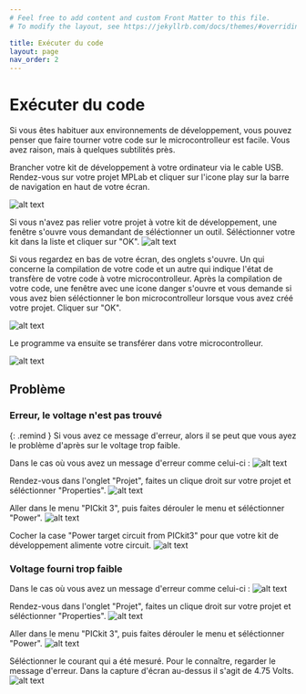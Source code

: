 ```yaml
---
# Feel free to add content and custom Front Matter to this file.
# To modify the layout, see https://jekyllrb.com/docs/themes/#overriding-theme-defaults

title: Exécuter du code
layout: page
nav_order: 2
---
```


# Exécuter du code

Si vous êtes habituer aux environnements de développement, vous pouvez penser que faire tourner votre code sur le microcontrolleur est facile. Vous avez raison, mais à quelques subtilités près.

Brancher votre kit de développement à votre ordinateur via le cable USB. Rendez-vous sur votre projet MPLab et cliquer sur l'icone play sur la barre de navigation en haut de votre écran.

![alt text](runcode-1.png)

Si vous n'avez pas relier votre projet à votre kit de développement, une fenêtre s'ouvre vous demandant de séléctionner un outil. Séléctionner votre kit dans la liste et cliquer sur "OK".
![alt text](runcode-1.png)

Si vous regardez en bas de votre écran, des onglets s'ouvre. Un qui concerne la compilation de votre code et un autre qui indique l'état de transfère de votre code à votre microcontrolleur. Après la compilation de votre code, une fenêtre avec une icone danger s'ouvre et vous demande si vous avez bien séléctionner le bon microcontrolleur lorsque vous avez créé votre projet. Cliquer sur "OK".

![alt text](runcode-2.png)

Le programme va ensuite se transférer dans votre microcontrolleur.

![alt text](runcode-9.png)

## Problème

### Erreur, le voltage n'est pas trouvé

{: .remind }
Si vous avez ce message d'erreur, alors il se peut que vous ayez le problème d'après sur le voltage trop faible.

Dans le cas où vous avez un message d'erreur comme celui-ci :
![alt text](runcode-3.png)

Rendez-vous dans l'onglet "Projet", faites un clique droit sur votre projet et séléctionner "Properties".
![alt text](runcode-4.png)

Aller dans le menu "PICkit 3", puis faites dérouler le menu et séléctionner "Power".
![alt text](runcode-5.png)

Cocher la case "Power target circuit from PICkit3" pour que votre kit de développement alimente votre circuit.
![alt text](runcode-6.png)

### Voltage fourni trop faible

Dans le cas où vous avez un message d'erreur comme celui-ci :
![alt text](runcode-7.png)

Rendez-vous dans l'onglet "Projet", faites un clique droit sur votre projet et séléctionner "Properties".
![alt text](runcode-4.png)

Aller dans le menu "PICkit 3", puis faites dérouler le menu et séléctionner "Power".
![alt text](runcode-5.png)

Séléctionner le courant qui a été mesuré. Pour le connaître, regarder le message d'erreur. Dans la capture d'écran au-dessus il s'agit de 4.75 Volts.
![alt text](runcode-8.png)